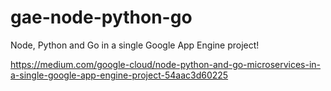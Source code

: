 # gae-node-python-go
Node, Python and Go in a single Google App Engine project!

https://medium.com/google-cloud/node-python-and-go-microservices-in-a-single-google-app-engine-project-54aac3d60225

